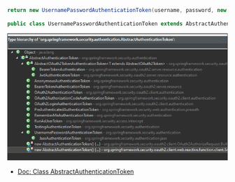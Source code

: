 
```java
return new UsernamePasswordAuthenticationToken(username, password, new ArrayList<>());
```

```java
public class UsernamePasswordAuthenticationToken extends AbstractAuthenticationToken
```

![](images/AbstractAuthenticationToken.png)

- [Doc: Class AbstractAuthenticationToken](https://docs.spring.io/spring-security/site/docs/current/api/org/springframework/security/authentication/AbstractAuthenticationToken.html)